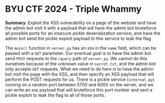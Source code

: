 # BYU CTF 2024 - Triple Whammy

**Summary**: Exploit the XSS vulnerability on a page of the website and have the admin bot visit it with a payload that will have the admin bot bruteforce all possible ports for an insecure pickle deserialization service, and have the admin bot send the pickle exploit payload to this service to leak the flag

The `main()` function in `server.py` has an xss in the `name` field, which can be passed with a `GET` parameter. Our eventual goal is to have the admin bot send `POST` requests to the `/query` path of `server.py`. We cannot do this ourselves because of the unknown value in `secret.txt`, and the admin bot only accepts `GET` requests. What we need to do here is to have the admin bot visit the page with the XSS, and then specify an XSS payload that will perform the POST requests for us. There is a pickle service (`internal.py`) running on a random port between 5700 and 6000 on the server, and we can write an xss payload that will bruteforce this port number and sent a pickle exploit to leak the flag to all of those ports.

